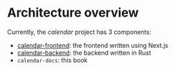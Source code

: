 # Architecture overview

Currently, the *calendar* project has 3 components:
- [calendar-frontend](./calendar-frontend.md): the frontend written using Next.js
- [calendar-backend](./calendar-backend.md): the backend written in Rust
- `calendar-docs`: this book
